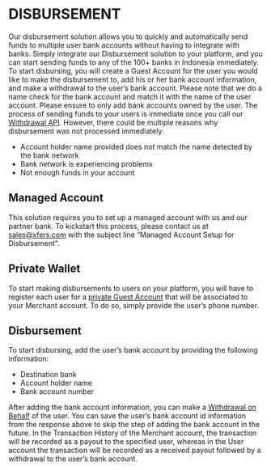 # DISBURSEMENT
Our disbursement solution allows you to quickly and automatically send funds to multiple user bank accounts without having to integrate with banks. Simply integrate our Disbursement solution to your platform, and you can start sending funds to any of the 100+ banks in Indonesia immediately. 
To start disbursing, you will create a Guest Account for the user you would like to make the disbursement to, add his or her bank account information, and make a withdrawal to the user’s bank account. Please note that we do a name check for the bank account and match it with the name of the user account. Please ensure to only add bank accounts owned by the user.
The process of sending funds to your users is immediate once you call our [Withdrawal API](https://documenter.getpostman.com/view/5775523/RzZ4qMsX#e1a161b0-97ef-4876-ba18-6216b02d80a1). However, there could be multiple reasons why disbursement was not processed immediately:
- Account holder name provided does not match the name detected by the bank network
- Bank network is experiencing problems
- Not enough funds in your account

## Managed Account
This solution requires you to set up a managed account with us and our partner bank. To kickstart this process, please contact us at [sales@xfers.com](mailto:sales@xfers.com) with the subject line “Managed Account Setup for Disbursement”.

## Private Wallet
To start making disbursements to users on your platform, you will have to register each user for a [private Guest Account](https://documenter.getpostman.com/view/5775523/RzZ6K1yd#9e774afa-6066-4507-8a13-a3dcf8d3ecba) that will be associated to your Merchant account. To do so, simply provide the user’s phone number.

## Disbursement
To start disbursing, add the user’s bank account by providing the following information:
- Destination bank
- Account holder name
- Bank account number

After adding the bank account information, you can make a [Withdrawal on Behalf](https://documenter.getpostman.com/view/5775523/RzZ6K1yd#4556055e-808a-430b-adbe-3a56e3029181) of the user. You can save the user’s bank account id information from the response above to skip the step of adding the bank account in the future. In the Transaction History of the Merchant account, the transaction will be recorded as a payout to the specified user, whereas in the User account the transaction will be recorded as a received payout followed by a withdrawal to the user’s bank account.